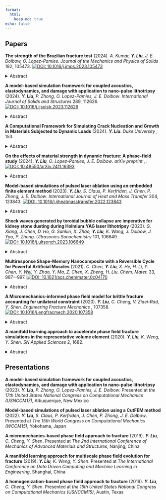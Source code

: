 ```yaml
---
format:
  html:
    keep-md: true
echo: false
---
```



## Papers
**The strength of the Brazilian fracture test** (2024). *A. Kumar, **Y. Liu**, J. E. Dolbow, O. Lopez-Pamies*. *Journal of the Mechanics and Physics of Solids* 182, 105473.
[![DOI: 10.1016/j.jmps.2023.105473](https://img.shields.io/badge/DOI-10.1016/j.jmps.2023.105473-blue.svg)](https://doi.org/10.1016/j.jmps.2023.105473)

<details>
<summary>Abstract</summary>
Since its introduction in the 1940s until present times, the so-called Brazilian test has been embraced by practitioners worldwide as a method of choice to indirectly measure the tensile strength of concrete, rocks, and other materials with a large compressive strength relative to their tensile strength. This is because of the ease that the test affords in both the preparation of the specimen (a circular disk) and the application of the loads (two platens compressing the specimen between them). Yet, this practical advantage has to be tempered by the fact that the observations from a Brazilian test — being an indirect experiment in the sense that it involves not uniform uniaxial tension but non-uniform triaxial stress states throughout the specimen —have to be appropriately interpreted to be useful. The main objective of this paper is to carry out a complete quantitative analysis of where and when fracture nucleates and propagates in a Brazilian test and thereby establish how to appropriately interpret its results. We do so by deploying the phase-field fracture theory of Kumar et al. (2020), which has been recently established as a complete theory of fracture capable of accurately describing the nucleation and propagation of cracks in linear elastic brittle materials under arbitrary quasistatic loading conditions. The last section of this paper puts forth a new protocol to deduce the tensile strength of a material from a Brazilian test that improves on the current ISRM and ASTM standards.
</details>
        

**A model-based simulation framework for coupled acoustics, elastodynamics, and damage with application to nano-pulse lithotripsy** (2024). ***Y. Liu**, P. Zhong, O. Lopez-Pamies, J. E. Dolbow*. *International Journal of Solids and Structures* 289, 112626.
[![DOI: 10.1016/j.ijsolstr.2023.112626](https://img.shields.io/badge/DOI-10.1016/j.ijsolstr.2023.112626-blue.svg)](https://doi.org/10.1016/j.ijsolstr.2023.112626)

<details>
<summary>Abstract</summary>
We develop a model for solid objects surrounded by a fluid that accounts for the possibility of acoustic pressures giving rise to damage on the surface of the solid. The propagation of an acoustic pressure in the fluid domain is modeled by the acoustic wave equation. On the other hand, the response of the solid is described by linear elastodynamics coupled with a gradient damage model, one that is based on a cohesive-type phasefield description of fracture. The interaction between the acoustic pressure and the deformation and damage of the solid are represented by transmission conditions at the fluid–solid interface. The resulting governing equations are discretized using a finite-element/finite-difference method that pays particular attention to the spatial and temporal scales that need to be resolved. Results from model-based simulations are provided for a benchmark problem as well as for recent experiments in nano-pulse lithotripsy. A parametric study is performed to illustrate how damage develops in response to the driving force (magnitude and location of the acoustic source) as a function of the fracture resistance of the solid. The results are shown to be qualitatively consistent with experimental observations for the location and size of the damage fields on the solid surface. A study of limiting cases also suggests that both the threshold for damage and the critical fracture energy are important to consider in order to capture the transition from damage initiation to complete localization. A low-cycle fatigue model is proposed that degrades the fracture resistance of the solid as a function of accumulated tensile strain energy, and it is shown to be capable of capturing damage localization in simulations of multi-pulse nano-pulse lithotripsy.
</details>
        

**A Computational Framework for Simulating Crack Nucleation and Growth in Materials Subjected to Dynamic Loads** (2024). ***Y. Liu***. *Duke University* , 153.

<details>
<summary>Abstract</summary>
Understanding dynamic fracture is essential for predicting the structural integrity and lifespan of engineering components, especially in critical fields like aerospace, civil engineering, and materials manufacturing. Dynamic fracture involves crack propagation under rapid loading conditions, where the loading rate impacts the fracture process. Dynamic fracture is particularly important in scenarios such as impact, fragmentation, and high-speed machining, where materials are subjected to sudden and extreme forces. Both crack nucleation and propagation are crucial in dynamic fracture. The precise conditions under which cracks nucleate is the key to predict failure onset and implementing preventive measures. Once a crack has nucleated, its propagation under dynamic loading is also challenging due to complex stress wave interactions and inertial effects that influence the crack path and speed. Traditional fracture analysis methods often struggle to accurately predict crack behavior under these dynamic conditions.The research presented in this dissertation aims to address the aforementioned challenges. A unified computational framework is developed to simulate both crack nucleation and growth under dynamic loads. In essence, a phase-field model designed for fracture under quasi-static loading conditions is extended to account for dynamic fracture. The framework accounts for an arbitrary material strength surface through an external driving force in the evolution equation for the phase field. The framework is appealing because it models arbitrary material strength without compromising Griffith's criterion. The developed computational framework has been validated against a broad range of experimental observations, demonstrating the importance of accurately representing material strength. A complete analysis of fracture nucleation and propagation during the Brazilian test is presented; the framework also simulates coupled acoustics, elastodynamics, and damage with application to nano-pulse lithotripsy; and the framework has been validated against the impact experiments by Kalthoff and Winkler, a dynamic version of the Brazilian fracture test, and a recent experiment investigating crack initiation, propagation, and branching in soda-lime glass specimens.
</details>
        

**On the effects of material strength in dynamic fracture: A phase-field study** (2024). ***Y. Liu**, O. Lopez-Pamies, J. E. Dolbow*. *arXiv preprint* , .
[![DOI: 10.48550/arXiv.2411.16393](https://img.shields.io/badge/DOI-10.48550/arXiv.2411.16393-blue.svg)](https://doi.org/10.48550/arXiv.2411.16393)

<details>
<summary>Abstract</summary>

Over the past seven years, full-field analyses of a wide range of classical as well as modern quasi-static fracture experiments on nominally elastic brittle materials -- ranging from hard ceramics to soft elastomers -- have repeatedly identified the material strength surface as one of the key material properties that governs not only the nucleation of cracks, but also their propagation. Central to these analyses are the results generated by the Griffith phase-field fracture theory with material strength introduced in [21,23,20]. The first of two objectives of this paper is to extend this theory to account for inertia, this for the basic case of isotropic linear elastic brittle materials. From an applications point of view, the theory amounts to solving an initial-boundary-value problem comprised of a hyperbolic PDE coupled with an elliptic PDE for the displacement field $u(X,t)$ and the phase field $d(X,t)$. A robust scheme is presented to generate solutions for these equations that is based on an adaptive finite-element discretization of space and an implicit finite-difference discretization of time. At every time increment tm, the resulting discretized equations are solved separately in a staggered manner for $u(X,t_m)$ and $d(X,t_m)$ by means of Newton-Raphson schemes. The second objective is to illustrate the descriptive and predictive capabilities of the proposed theory via simulations of benchmark problems and experiments. These include problems involving fracture nucleation from large pre-existing cracks, such as the classical Kalthoff-Winkler experiments, as well as problems involving fracture nucleation within the bulk, such as the dynamic Brazilian fracture experiments.

</details>
        

**Model-based simulations of pulsed laser ablation using an embedded finite element method** (2023). ***Y. Liu**, S. Claus, P. Kerfriden, J. Chen, P. Zhong, J. E. Dolbow*. *International Journal of Heat and Mass Transfer* 204, 123843.
[![DOI: 10.1016/j.ijheatmasstransfer.2022.123843](https://img.shields.io/badge/DOI-10.1016/j.ijheatmasstransfer.2022.123843-blue.svg)](https://doi.org/10.1016/j.ijheatmasstransfer.2022.123843)

<details>
<summary>Abstract</summary>
A model of thermal ablation with application to multi-pulsed laser lithotripsy is presented. The approach is based on a one-sided Stefan-Signorini model for thermal ablation, and relies on a level-set function to represent the moving interface between the solid phase and a fictitious gas phase (representing the ablated material). The model is discretized with an embedded finite element method, wherein the interface geometry can be arbitrarily located relative to the background mesh. Nitsche's method is adopted to impose the Signorini condition on the moving interface. A bound constraint is also imposed to deal with thermal shocks that can arise during representative simulations of pulsed ablation with high-power lasers. We report simulation results based on experiments for pulsed laser ablation of wet BegoStone samples treated in air, where Begostone has been used as a phantom material for kidney stone. The model is calibrated against experimental measurements by adjusting the percentage of incoming laser energy absorbed at the surface of the stone sample. Simulation results are then validated against experimental observations for the crater area, volume, and geometry as a function of laser pulse energy and duration. Our studies illustrate how the spreading of the laser beam from the laser fiber tip with concomitantly reduced incident laser irradiance on the damaged crater surface explains trends in both the experimental observations and the model-based simulation results.
</details>
        

**Shock waves generated by toroidal bubble collapse are imperative for kidney stone dusting during Holmium:YAG laser lithotripsy** (2023). *G. Xiang, J. Chen, D. Ho, G. Sankin, X. Zhao, **Y. Liu**, K. Wang, J. Dolbow, J. Yao, P. Zhong*. *Ultrasonics Sonochemistry* 101, 106649.
[![DOI: 10.1016/j.ultsonch.2023.106649](https://img.shields.io/badge/DOI-10.1016/j.ultsonch.2023.106649-blue.svg)](https://doi.org/10.1016/j.ultsonch.2023.106649)

<details>
<summary>Abstract</summary>
Holmium:yttrium-aluminum-garnet (Ho:YAG) laser lithotripsy (LL) has been the treatment of choice for kidney stone disease for more than two decades, yet the mechanisms of action are not completely clear. Besides photothermal ablation, recent evidence suggests that cavitation bubble collapse is pivotal in kidney stone dusting when the Ho:YAG laser operates at low pulse energy (Ep) and high frequency (F). In this work, we perform a comprehensive series of experiments and modelbased simulations to dissect the complex physical processes in LL. Under clinically relevant dusting settings (Ep = 0.2 J, F = 20 Hz), our results suggest that majority of the irradiated laser energy ({\textgreater}90 \%) is dissipated by heat generation in the fluid surrounding the fiber tip and the irradiated stone surface, while only about 1 \% may be consumed for photothermal ablation, and less than 0.7 \% is converted into the potential energy at the maximum bubble expansion. We reveal that photothermal ablation is confined locally to the laser irradiation spot, whereas cavitation erosion is most pronounced at a fiber tip-stone surface distance about 0.5 mm where multi foci ring-like damage outside the thermal ablation zone is observed. The cavitation erosion is caused by the progressively intensified collapse of jetinduced toroidal bubble near the stone surface ({\textless}100 μm), as a result of Raleigh-Taylor and Richtmyer-Meshkov instabilities. The ensuing shock wave-stone interaction and resultant leaky Rayleigh waves on the stone surface may lead to dynamic fatigue and superficial material removal under repeated bombardments of toroidal bubble collapses during dusting procedures in LL.
</details>
        

**Multiresponse Shape-Memory Nanocomposite with a Reversible Cycle for Powerful Artificial Muscles** (2021). *C. Chen, **Y. Liu**, X. He, H. Li, Y. Chen, Y. Wei, Y. Zhao, Y. Ma, Z. Chen, X. Zheng, H. Liu*. *Chem. Mater.* 33, 987--997.
[![DOI: 10.1021/acs.chemmater.0c04170](https://img.shields.io/badge/DOI-10.1021/acs.chemmater.0c04170-blue.svg)](https://doi.org/10.1021/acs.chemmater.0c04170)

<details>
<summary>Abstract</summary>
In the ﬁeld of bionic soft robots and microrobots, artiﬁcial muscle materials have exhibited unique potential for cutting-edge applications. However, current mainstream thermal-responsive artiﬁcial muscles based on semicrystalline polymers (SCPs), despite their excellent physical properties, suﬀer from the limitation of environmental stimuli in practice, while their photodriven counterparts adopting liquid crystal elastomers (LCEs) lack ductility. Herein, a novel multifunctional programmable artiﬁcial muscle with a unique patch-sewing structure formed by π−π stacking between azobenzene groups was designed, which combined the advantages of SCPs and LCEs. The nanocomposite demonstrated a unique combination between artiﬁcial muscle performance (46.5 times the energy density and 26.6 times the power density of human skeletal muscles) and programmability (274.84\% strain and 100\% shape-memory recovery rate within 1 s). Meanwhile, coupling the photoisomerization of azobenzene and the photothermal conversion of gold nanorods, the cycle of deformation triggered by ultraviolet light and restoring by infrared light could be accomplished rapidly within 30 s. A COMSOL Multiphysics model was established and the corresponding ﬁnite element analysis veriﬁed the photoactuation and captured the general principle of light initiation in elastomers. These demonstrate that the multifunctional programmable elastomer is promising for artiﬁcial muscle applications, especially for photoinduced actuation.
</details>
        

**A Micromechanics-informed phase field model for brittle fracture accounting for unilateral constraint** (2020). ***Y. Liu**, C. Cheng, V. Ziaei-Rad, Y. Shen*. *Engineering Fracture Mechanics* , 107358.
[![DOI: 10.1016/j.engfracmech.2020.107358](https://img.shields.io/badge/DOI-10.1016/j.engfracmech.2020.107358-blue.svg)](https://doi.org/10.1016/j.engfracmech.2020.107358)

<details>
<summary>Abstract</summary>
We propose a new direction-dependent model for the unilateral constraint involved in the phase field approach to fracture and also in the continuous damage mechanics models. The construction of this phase field model is informed by micromechanical modeling through the homogenization theory, where the representative volume element (RVE) has a planar crack in the center. The proposed model is made closely match the response of the RVE, including the frictionless self-contact condition. This homogenization approach allows to identify a direction-dependent phase field model with the tension-compression split obtained from cracked microstructures. One important feature of the proposed model is that unlike most other models, the material degradation is consistently determined without artificial assumptions or ad hoc parameters with no physical interpretation, thus, a more realistic modeling is resulted. With standard tests such as uniaxial loadings, three-point bending, simple shear, and through-crack tests, the proposed model predicts reasonable crack paths. Moreover, with the RVE response as a benchmark, the proposed model gives rise to an accurate stress-strain curve under shear loads, more accurate than most existing models.
</details>
        

**A manifold learning approach to accelerate phase field fracture simulations in the representative volume element** (2020). ***Y. Liu**, K. Weng, Y. Shen*. *SN Applied Sciences* 2, 1682.

<details>
<summary>Abstract</summary>
The multiscale simulation of heterogeneous materials is a popular and important subject in solid mechanics and materials science due to the wide application of composite materials. However, the classical FE$^2$ (finite element$^2$) scheme can be costly, especially when the microproblem is nonlinear. In this paper, we consider the case when the microproblem is the phase field formulation for fracture. We adopt the locally linear embedding (LLE) manifold learning approach, a method for non-linear dimension reduction, to extract the manifold that contains a collection of phase-field-represented initial microcrack patterns in the representative volume element (RVE). Then the output data corresponding to any other microcrack pattern, e.g., the evolved phase field at a fixed load, can be accurately reconstructed using the learned manifold with minimum computation. The method has two features: a minimum number of parameters for the scheme, and an input-specific error bar. The latter feature enables an adaptive strategy for any new input on whether to use the proposed, less expensive reconstruction, or to use an accurate but costly high-fidelity computation instead.
</details>
        

## Presentations
**A model-based simulation framework for coupled acoustics, elastodynamics, and damage with application to nano-pulse lithotripsy** (2023). ***Y. Liu**, P. Zhong, O. Lopez-Pamies, J. E. Dolbow*.  Presented at *the 17th United States National Congress on Computational Mechanics (USNCCM17)*, Albuquerque, New Mexico

**Model-based simulations of pulsed laser ablation using a CutFEM method** (2022). ***Y. Liu**, S. Claus, P. Kerfriden, J. Chen, P. Zhong, J. E. Dolbow*.  Presented at *The 15th World Congress on Computational Mechanics (WCCM15)*, Yokohama, Japan

**A micromechanics-based phase field approach to fracture** (2019). ***Y. Liu**, C. Cheng, Y. Shen*.  Presented at *The 2nd International Conference of Mechanics of Advanced Materials and Structures*, Nanjing, China

**A manifold learning approach for multiscale phase field evolution for fracture** (2019). ***Y. Liu**, K. Weng, Y. Shen*.  Presented at *The International Conference on Data Driven Computing and Machine Learning in Engineering*, Shanghai, China

**A homogenization-based phase field approach to fracture** (2019). ***Y. Liu**, C. Cheng, Y. Shen*.  Presented at *the 15th United States National Congress on Computational Mechanics (USNCCM15)*, Austin, Texas



